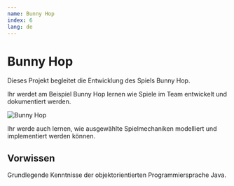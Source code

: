 ```yaml
---
name: Bunny Hop
index: 6
lang: de
---
```


# Bunny Hop

Dieses Projekt begleitet die Entwicklung des Spiels Bunny Hop.

Ihr werdet am Beispiel Bunny Hop lernen wie Spiele im Team entwickelt und dokumentiert werden.

![Bunny Hop](/images/bunny-hop/frame60.png "Bunny Hop")

Ihr werde auch lernen, wie ausgewählte Spielmechaniken modelliert und implementiert werden können.

## Vorwissen

Grundlegende Kenntnisse der objektorientierten Programmiersprache Java.